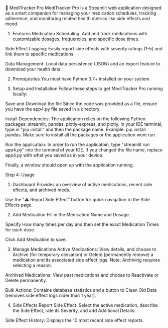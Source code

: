 💊 MediTracker Pro
MediTracker Pro is a Streamlit web application designed as a smart companion for managing your medication schedules, tracking adherence, and monitoring related health metrics like side effects and mood.


1. Features
Medication Scheduling: Add and track medications with customizable dosages, frequencies, and specific dose times.

Side Effect Logging: Easily report side effects with severity ratings (1-5) and link them to specific medications.

Data Management: Local data persistence (JSON) and an export feature to download your health data.


2. Prerequisites
You must have Python 3.7+ installed on your system.

3. Setup and Installation
Follow these steps to get MediTracker Pro running locally:

Save and Download the file
Since the code was provided as a file, ensure you have the app4.py file saved in a directory.

Install Dependencies:
The application relies on the following Python packages: streamlit, pandas, plotly-express, and plotly.
In your IDE terminal, type in "pip install" and then the package name. Example: pip install pandas.
Make sure to install all the packages or the application wont run. 

Run the application:
In order to run the applicatoin, type "streamlit run app4.py" into the terminal of your IDE. If you changed
the file name, replace app4.py with what you saved as in your device. 

Finally, a window should open up with the application running. 


Step 4: Usage


1. Dashboard 
Provides an overview of active medications, recent side effects, and archived meds.

Use the "⚠️ Report Side Effect" button for quick navigation to the Side Effects page.

2. Add Medication 
Fill in the Medication Name and Dosage.

Specify How many times per day and then set the exact Medication Times for each dose.

Click Add Medication to save.

3. Manage Medications 
Active Medications: View details, and choose to Archive (for temporary cessation) or Delete (permanently remove) a medication and its associated side effect logs. Note: Archiving requires selecting a reason.

Archived Medications: View past medications and choose to Reactivate or Delete permanently.

Bulk Actions: Contains database statistics and a button to Clean Old Data (removes side effect logs older than 1 year).

4. Side Effects 
Report Side Effect: Select the active medication, describe the Side Effect, rate its Severity, and add Additional Details.

Side Effect History: Displays the 10 most recent side effect reports.




